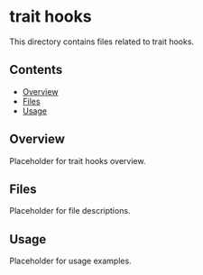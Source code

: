 # trait hooks

This directory contains files related to trait hooks.

## Contents

- [Overview](#overview)
- [Files](#files)
- [Usage](#usage)

## Overview

Placeholder for trait hooks overview.

## Files

Placeholder for file descriptions.

## Usage

Placeholder for usage examples.
